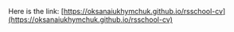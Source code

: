 Here is the link: [https://oksanaiukhymchuk.github.io/rsschool-cv](https://oksanaiukhymchuk.github.io/rsschool-cv) 

